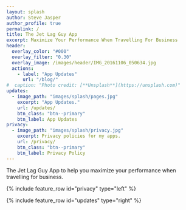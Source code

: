 ```yaml
---
layout: splash
author: Steve Jasper
author_profile: true
permalink: /
title: The Jet Lag Guy App
excerpt: Maximize Your Performance When Travelling For Business
header:
  overlay_color: "#000"
  overlay_filter: "0.30"
  overlay_image: /images/header/IMG_20161106_050634.jpg
  actions:
    - label: "App Updates"
      url: "/blog/"
#  caption: "Photo credit: [**Unsplash**](https://unsplash.com)"
updates:
  - image_path: "images/splash/pages.jpg"
    excerpt: "App Updates."
    url: /updates/
    btn_class: "btn--primary"
    btn_label: App Updates
privacy:
  - image_path: "images/splash/privacy.jpg"
    excerpt: Privacy policies for my apps.
    url: /privacy/
    btn_class: "btn--primary"
    btn_label: Privacy Policy
---
```


<!-- TODO: Paragraph or two about the app, and links to it in the app stores -->

The Jet Lag Guy App to help you maximize your performance when travelling for business.

{% include feature_row id="privacy" type="left" %}

{% include feature_row id="updates" type="right" %}
